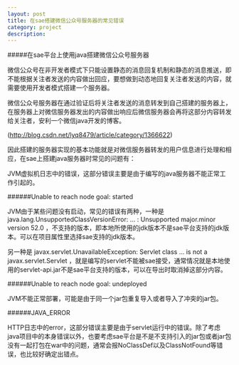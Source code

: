 ```yaml
---
layout: post
title: 在sae搭建微信公众号服务器的常见错误
category: project
description:  
---
```


#####在sae平台上使用java搭建微信公众号服务器

微信公众号在非开发者模式下只能设置静态的消息回复机制和静态的消息推送，即不能根据关注者发送的内容做出回应，要想做到动态地回复关注者发送的内容，就需要使用开发者模式搭建一个服务器。

微信公众号服务器在通过验证后将关注者发送的消息转发到自己搭建的服务器上，在服务器上对微信服务器发出的内容做出响应后微信服务器会再将这部分内容转发给关注者，安利一个微信java开发的博客。

(http://blog.csdn.net/lyq8479/article/category/1366622)

因此搭建的服务器实现的基本功能就是对微信服务器转发的用户信息进行处理和相应，在sae上搭建java服务器时常见的问题有：

JVM虚拟机日志中的错误，这部分错误主要是由于编写的java服务器不能正常工作引起的。

######Unable to reach node goal: started

JVM由于某些问题没有启动，常见的错误有两种，一种是 java.lang.UnsupportedClassVersionError: ... : Unsupported major.minor version 52.0 ，不支持的版本，即本地所使用的jdk版本不是sae平台支持的jdk版本。可以在项目属性里选择sae支持的jdk版本。

另一种是 javax.servlet.UnavailableException: Servlet class ... is not a javax.servlet.Servlet ，就是编写的servlet不能被sae接受，通常情况就是本地使用的servlet-api.jar不是sae平台支持的版本，可以在导出时取消掉这部分内容。

######Unable to reach node goal: undeployed

JVM不能正常部署，可能是由于同一个jar包重复导入或者导入了冲突的jar包。

######JAVA_ERROR

HTTP日志中的error，这部分错误主要是由于servlet运行中的错误。除了考虑java项目中的本身错误以外，也要考虑sae平台是不是不支持引入的jar包或者jar包没有一起打包在war中的问题，通常会报NoClassDef以及ClassNotFound等错误，也比较好确定出错点。